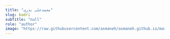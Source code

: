 ```yaml
--- 
title: "محمدعلی بدری" 
slug: badri 
subTitle: "null" 
role: "author" 
image: "https://raw.githubusercontent.com/asmaneh/asmaneh.github.io/master/assets/img/authors/badri.jpg" 
--- 
```

